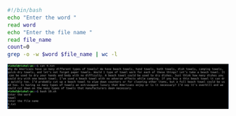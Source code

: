 ```bash
#!/bin/bash
echo "Enter the word "
read word
echo "Enter the file name "
read file_name
count=0
grep -o -w $word $file_name | wc -l
```
![loading...](ss10.jpg)
